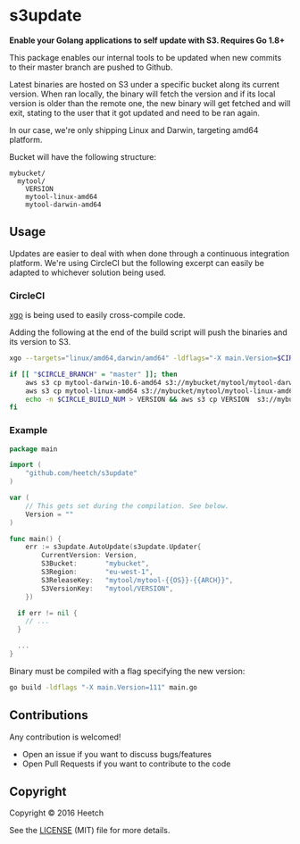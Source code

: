 # s3update

__Enable your Golang applications to self update with S3. Requires Go 1.8+__

This package enables our internal tools to be updated when new commits to their master branch are pushed to Github.

Latest binaries are hosted on S3 under a specific bucket along its current version. When ran locally, the binary will
fetch the version and if its local version is older than the remote one, the new binary will get fetched and will exit,
stating to the user that it got updated and need to be ran again.

In our case, we're only shipping Linux and Darwin, targeting amd64 platform.

Bucket will have the following structure:

```
mybucket/
  mytool/
	VERSION
	mytool-linux-amd64
	mytool-darwin-amd64
```

## Usage

Updates are easier to deal with when done through a continuous integration platform. We're using CircleCI but the following
excerpt can easily be adapted to whichever solution being used.

### CircleCI

[xgo](https://github.com/karalabe/xgo) is being used to easily cross-compile code.

Adding the following at the end of the build script will push the binaries and its version to S3.

```sh
xgo --targets="linux/amd64,darwin/amd64" -ldflags="-X main.Version=$CIRCLE_BUILD_NUM" .

if [[ "$CIRCLE_BRANCH" = "master" ]]; then
	aws s3 cp mytool-darwin-10.6-amd64 s3://mybucket/mytool/mytool-darwin-amd64 --acl authenticated-read
	aws s3 cp mytool-linux-amd64 s3://mybucket/mytool/mytool-linux-amd64 --acl authenticated-read
	echo -n $CIRCLE_BUILD_NUM > VERSION && aws s3 cp VERSION  s3://mybucket/mytool/VERSION --acl authenticated-read
fi
```

### Example

```go
package main

import (
	"github.com/heetch/s3update"
)

var (
	// This gets set during the compilation. See below.
	Version = ""
)

func main() {
	err := s3update.AutoUpdate(s3update.Updater{
		CurrentVersion: Version,
		S3Bucket:       "mybucket",
		S3Region:       "eu-west-1",
		S3ReleaseKey:   "mytool/mytool-{{OS}}-{{ARCH}}",
		S3VersionKey:   "mytool/VERSION",
	})

  if err != nil {
    // ...
  }

  ...
}
```

Binary must be compiled with a flag specifying the new version:

```sh
go build -ldflags "-X main.Version=111" main.go
```

## Contributions

Any contribution is welcomed!

- Open an issue if you want to discuss bugs/features
- Open Pull Requests if you want to contribute to the code

## Copyright

Copyright © 2016 Heetch

See the [LICENSE](https://github.com/heetch/s3update/blob/master/LICENSE) (MIT) file for more details.



